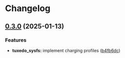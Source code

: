 # Changelog

## [0.3.0](https://github.com/AaronErhardt/tuxedo-rs/compare/tailor_hwcaps-v0.2.6...tailor_hwcaps-v0.3.0) (2025-01-13)


### Features

* **tuxedo_sysfs:** implement charging profiles ([b4fb6dc](https://github.com/AaronErhardt/tuxedo-rs/commit/b4fb6dceb5b8aef8696a335c302ce88c5ab72ad2))
